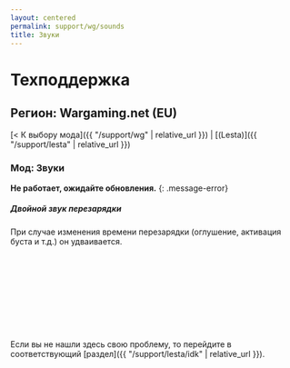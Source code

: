 ```yaml
---
layout: centered
permalink: support/wg/sounds
title: Звуки
---
```


# Техподдержка

## Регион: Wargaming.net (EU)

[< К выбору мода]({{ "/support/wg" | relative_url }}) \| [(Lesta)]({{ "/support/lesta" | relative_url }})

### Мод: Звуки

**Не работает, ожидайте обновления.**
{: .message-error}

##### Двойной звук перезарядки

При случае изменения времени перезарядки (оглушение, активация буста и т.д.) он удваивается.

<br>
<br>
<br>
<br>
<br>
<br>
<br>
<br>

<div>
    <div class="b-hr-layoutfix">
        <div class="b-hr-block"><span></span></div>
    </div>
</div>

Если вы не нашли здесь свою проблему, то перейдите в соответствующий [раздел]({{ "/support/lesta/idk" | relative_url }}).

